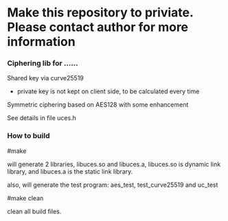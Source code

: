 
# Make this repository to priviate. Please contact author for more information 


### Ciphering lib for ......

Shared key via curve25519
- private key is not kept on client side, to be calculated every time

Symmetric ciphering based on AES128 with some enhancement

See details in file uces.h


### How to build

#make
   
   will generate 2 libraries, libuces.so and libuces.a, libuces.so is dynamic link library, and libuces.a is the static link library.
   
   also, will generate the test program: aes_test, test_curve25519 and uc_test
   
#make clean
   
   clean all build files.
  

